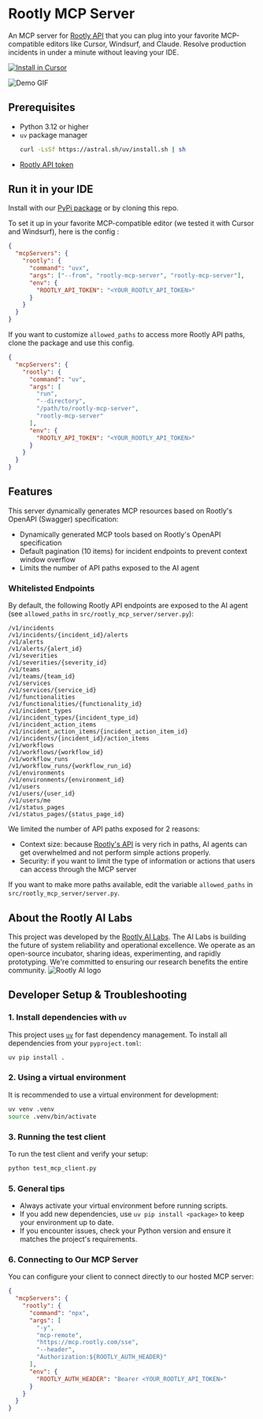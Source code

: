 # Rootly MCP Server

An MCP server for [Rootly API](https://docs.rootly.com/api-reference/overview) that you can plug into your favorite MCP-compatible editors like Cursor, Windsurf, and Claude. Resolve production incidents in under a minute without leaving your IDE.

[![Install in Cursor](https://img.shields.io/badge/Install%20in-Cursor-0066CC?style=for-the-badge&logo=cursor&logoColor=white)](cursor://anysphere.cursor-deeplink/mcp/install?name=Rootly%20MCP%20Server&config=eyJyb290bHkiOnsiY29tbWFuZCI6Im5weCIsImFyZ3MiOlsiLXkiLCJtY3AtcmVtb3RlIiwiaHR0cHM6Ly9tY3Aucm9vdGx5LmNvbS9zc2UiLCItLWhlYWRlciIsIkF1dGhvcml6YXRpb246JHtST09UTFlfQVVUSF9IRUFERVJ9Il0sImVudiI6eyJST09UTFlfQVVUSF9IRUFERVIiOiJCZWFyZXIgPFlPVVJfUk9PVExZX0FQSV9UT0tFTj4ifX19Cg==)

![Demo GIF](rootly-mcp-server-demo.gif)

## Prerequisites

- Python 3.12 or higher
- `uv` package manager
  ```bash
  curl -LsSf https://astral.sh/uv/install.sh | sh
  ```
- [Rootly API token](https://docs.rootly.com/api-reference/overview#how-to-generate-an-api-key%3F)

## Run it in your IDE

Install with our [PyPi package](https://pypi.org/project/rootly-mcp-server/) or by cloning this repo.

To set it up in your favorite MCP-compatible editor (we tested it with Cursor and Windsurf), here is the config :

```json
{
  "mcpServers": {
    "rootly": {
      "command": "uvx",
      "args": ["--from", "rootly-mcp-server", "rootly-mcp-server"],
      "env": {
        "ROOTLY_API_TOKEN": "<YOUR_ROOTLY_API_TOKEN>"
      }
    }
  }
}
```

If you want to customize `allowed_paths` to access more Rootly API paths, clone the package and use this config.

```json
{
  "mcpServers": {
    "rootly": {
      "command": "uv",
      "args": [
        "run",
        "--directory",
        "/path/to/rootly-mcp-server",
        "rootly-mcp-server"
      ],
      "env": {
        "ROOTLY_API_TOKEN": "<YOUR_ROOTLY_API_TOKEN>"
      }
    }
  }
}
```

## Features

This server dynamically generates MCP resources based on Rootly's OpenAPI (Swagger) specification:

- Dynamically generated MCP tools based on Rootly's OpenAPI specification
- Default pagination (10 items) for incident endpoints to prevent context window overflow
- Limits the number of API paths exposed to the AI agent

### Whitelisted Endpoints

By default, the following Rootly API endpoints are exposed to the AI agent (see `allowed_paths` in `src/rootly_mcp_server/server.py`):

```
/v1/incidents
/v1/incidents/{incident_id}/alerts
/v1/alerts
/v1/alerts/{alert_id}
/v1/severities
/v1/severities/{severity_id}
/v1/teams
/v1/teams/{team_id}
/v1/services
/v1/services/{service_id}
/v1/functionalities
/v1/functionalities/{functionality_id}
/v1/incident_types
/v1/incident_types/{incident_type_id}
/v1/incident_action_items
/v1/incident_action_items/{incident_action_item_id}
/v1/incidents/{incident_id}/action_items
/v1/workflows
/v1/workflows/{workflow_id}
/v1/workflow_runs
/v1/workflow_runs/{workflow_run_id}
/v1/environments
/v1/environments/{environment_id}
/v1/users
/v1/users/{user_id}
/v1/users/me
/v1/status_pages
/v1/status_pages/{status_page_id}
```

We limited the number of API paths exposed for 2 reasons:

- Context size: because [Rootly's API](https://docs.rootly.com/api-reference/overview) is very rich in paths, AI agents can get overwhelmed and not perform simple actions properly.
- Security: if you want to limit the type of information or actions that users can access through the MCP server

If you want to make more paths available, edit the variable `allowed_paths` in `src/rootly_mcp_server/server.py`.

## About the Rootly AI Labs

This project was developed by the [Rootly AI Labs](https://labs.rootly.ai/). The AI Labs is building the future of system reliability and operational excellence. We operate as an open-source incubator, sharing ideas, experimenting, and rapidly prototyping. We're committed to ensuring our research benefits the entire community.
![Rootly AI logo](https://github.com/Rootly-AI-Labs/EventOrOutage/raw/main/rootly-ai.png)

## Developer Setup & Troubleshooting

### 1. Install dependencies with `uv`

This project uses [`uv`](https://github.com/astral-sh/uv) for fast dependency management. To install all dependencies from your `pyproject.toml`:

```bash
uv pip install .
```

### 2. Using a virtual environment

It is recommended to use a virtual environment for development:

```bash
uv venv .venv
source .venv/bin/activate
```

### 3. Running the test client

To run the test client and verify your setup:

```bash
python test_mcp_client.py
```

### 5. General tips

- Always activate your virtual environment before running scripts.
- If you add new dependencies, use `uv pip install <package>` to keep your environment up to date.
- If you encounter issues, check your Python version and ensure it matches the project's requirements.

### 6. Connecting to Our MCP Server

You can configure your client to connect directly to our hosted MCP server:

```json
{
  "mcpServers": {
    "rootly": {
      "command": "npx",
      "args": [
        "-y",
        "mcp-remote",
        "https://mcp.rootly.com/sse",
        "--header",
        "Authorization:${ROOTLY_AUTH_HEADER}"
      ],
      "env": {
        "ROOTLY_AUTH_HEADER": "Bearer <YOUR_ROOTLY_API_TOKEN>"
      }
    }
  }
}
```
